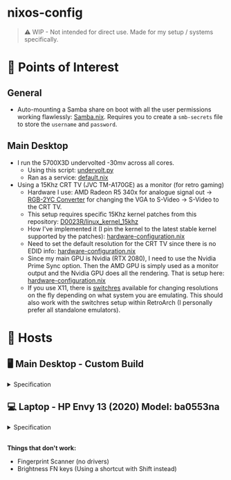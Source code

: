 # nixos-config

> ⚠️ WIP - Not intended for direct use. Made for my setup / systems specifically.

# 🌟 Points of Interest

## General
- Auto-mounting a Samba share on boot with all the user permissions working flawlessly: [Samba.nix](https://github.com/damiankorcz/nix-config/blob/main/common/samba.nix). Requires you to create a `smb-secrets` file to store the `username` and `password`.

## Main Desktop
- I run the 5700X3D undervolted -30mv across all cores.
  - Using this script: [undervolt.py](https://github.com/damiankorcz/nix-config/blob/main/scripts/undervolt.py)
  - Ran as a service: [default.nix](https://github.com/damiankorcz/nix-config/blob/main/hosts/desktop/default.nix#L49)
- Using a 15Khz CRT TV (JVC TM-A170GE) as a monitor (for retro gaming)
  - Hardware I use: AMD Radeon R5 340x for analogue signal out -> [RGB-2YC Converter](https://www.axunworks.com/product-p341706.html) for changing the VGA to S-Video -> S-Video to the CRT TV.
  - This setup requires specific 15Khz kernel patches from this repository: [D0023R/linux_kernel_15khz](https://github.com/D0023R/linux_kernel_15khz)
  - How I've implemented it (I pin the kernel to the latest stable kernel supported by the patches): [hardware-configuration.nix](https://github.com/damiankorcz/nix-config/blob/main/hosts/desktop/hardware-configuration.nix#L96)
  - Need to set the default resolution for the CRT TV since there is no EDID info: [hardware-configuration.nix](https://github.com/damiankorcz/nix-config/blob/main/hosts/desktop/hardware-configuration.nix#L87)
  - Since my main GPU is Nvidia (RTX 2080), I need to use the Nvidia Prime Sync option. Then the AMD GPU is simply used as a monitor output and the Nvidia GPU does all the rendering. That is setup here: [hardware-configuration.nix](https://github.com/damiankorcz/nix-config/blob/main/hosts/desktop/hardware-configuration.nix#L65)
  - If you use X11, there is [switchres](https://search.nixos.org/packages?channel=unstable&show=switchres&from=0&size=50&sort=relevance&type=packages&query=switchres) available for changing resolutions on the fly depending on what system you are emulating. This should also work with the switchres setup within RetroArch (I personally prefer all standalone emulators).

# 🎯 Hosts

## 🖥️ Main Desktop - Custom Build
<details>
<summary>Specification</summary>

| **Specification**         | **Description**                                                                        |
| ------------------------- | -------------------------------------------------------------------------------------- |
| **Operating System**      | Windows 11 Pro / NixOS (Dual Boot)                                                 |
| **Case**                  | Phanteks Enthoo Evolv ATX (Galaxy Silver)                                              |
| **CPU**                   | AMD Ryzen R7 5700X3D (8c \/ 16t 3 GHz Base \/ 4.1 GHz Turbo) -30mv All Core Undervolt  |
| **Watercooler**           | Corsair Hydro H115i Pro 280mm                                                          |
| **Motherboard**           | ASUS Prime X470-Pro (AM4)                                                              |
| **RAM**                   | G.SKILL Flare X 32 GB (8 GB x 4) 3200 MHz CL14 (F4-3200C14D-16GFX)                     |
| **GPU (Main)**            | ZOTAC GAMING GeForce RTX 2080 AMP                                                      |
| **GPU (CRT)**             | Dell AMD Radeon R5 340x                                                                |
| **PSU**                   | EVGA SuperNOVA 650 G2                                                                  |
| **Storage (SSD) Linux**   | Lexar NM790 NVMe (1TB)                                                                 |
| **Storage (SSD) Windows** | Sabrent ROCKET NVMe (1TB)                                                              |
| **Monitor 1 Main**        | LG 27GN800-B 27" 1440p IPS 144Hz                                                       |
| **Monitor 2 Portrait**    | AOC Q2577Pwq 25" 1440p AH-IPS 60hz                                                     |
| **Monitor 3 Top**         | AOC Q2577Pwq 25" 1440p AH-IPS 60hz                                                     |
| **Monitor 4 CRT TV**      | JVC TM-A170GE                                                                          |

</details>

## 💻 Laptop - HP Envy 13 (2020) Model: ba0553na
<details>
<summary>Specification</summary>

| **Specification**                 | **Description**                                                               |
| --------------------------------- | ----------------------------------------------------------------------------- |
| **Operating System**              | Windows 11 Pro / NixOS (Dual Boot)                                            |
| **CPU**                           | Intel Core i5-10210U (4c \/ 8t 1.6 GHz Base \/ 4.2 GHz Turbo)                 |
| **RAM**                           | 8 GB DDR4-2666 SDRAM (onboard)                                                |
| **GPU (Integrated)**              | Intel UHD Graphics 620                                                        |
| **GPU (Discrete)**                | NVIDIA GeForce MX350 (2 GB GDDR5 dedicated)                                   |
| **Storage (SSD) Linux & Windows** | Intel Optane Memory H10 (512 GB NVMe M.2 SSD + 32 GB Intel Optane memory)     |
| **Monitor**                       | 13.3" 1080p IPS 400 nits 100% sRGB 60Hz                                       |
| **Wireless Adapter**              | Intel Wi-Fi 6 AX201 (2x2) and Bluetooth 5 combo                               |

</details>
</br>

**Things that don't work:**
- Fingerprint Scanner (no drivers)
- Brightness FN keys (Using a shortcut with Shift instead)
